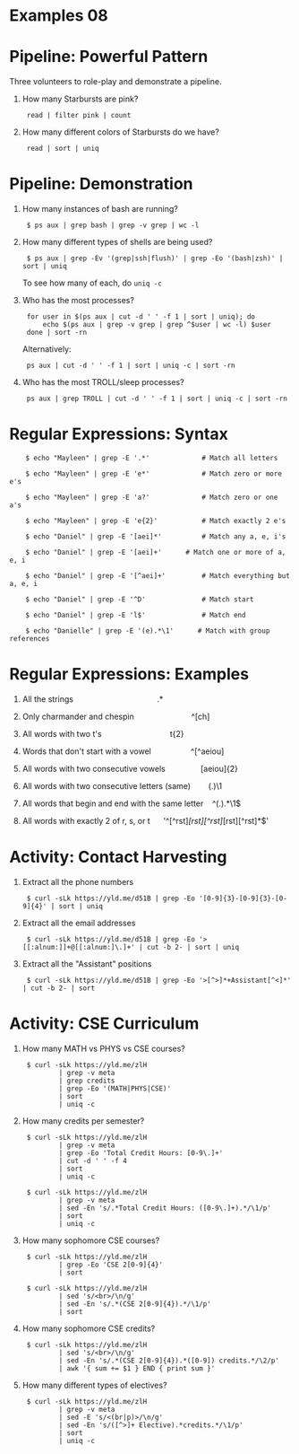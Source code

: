 # Examples 08

# Pipeline: Powerful Pattern

Three volunteers to role-play and demonstrate a pipeline.

1. How many Starbursts are pink?

        read | filter pink | count

2. How many different colors of Starbursts do we have?

        read | sort | uniq

# Pipeline: Demonstration

1. How many instances of bash are running?

        $ ps aux | grep bash | grep -v grep | wc -l

2. How many different types of shells are being used?

        $ ps aux | grep -Ev '(grep|ssh|flush)' | grep -Eo '(bash|zsh)' | sort | uniq

    To see how many of each, do `uniq -c`

3. Who has the most processes?

        for user in $(ps aux | cut -d ' ' -f 1 | sort | uniq); do
            echo $(ps aux | grep -v grep | grep ^$user | wc -l) $user
        done | sort -rn

    Alternatively:

        ps aux | cut -d ' ' -f 1 | sort | uniq -c | sort -rn

4. Who has the most TROLL/sleep processes?

        ps aux | grep TROLL | cut -d ' ' -f 1 | sort | uniq -c | sort -rn

# Regular Expressions: Syntax

        $ echo "Mayleen" | grep -E '.*'             # Match all letters

        $ echo "Mayleen" | grep -E 'e*'             # Match zero or more e's

        $ echo "Mayleen" | grep -E 'a?'             # Match zero or one a's

        $ echo "Mayleen" | grep -E 'e{2}'           # Match exactly 2 e's

        $ echo "Daniel" | grep -E '[aei]*'          # Match any a, e, i's

        $ echo "Daniel" | grep -E '[aei]+'	    # Match one or more of a, e, i

        $ echo "Daniel" | grep -E '[^aei]+'         # Match everything but a, e, i

        $ echo "Daniel" | grep -E '^D'              # Match start

        $ echo "Daniel" | grep -E 'l$'              # Match end

        $ echo "Danielle" | grep -E '(e).*\1'      # Match with group references

# Regular Expressions: Examples

1. All the strings                                      .*

2. Only charmander and chespin                          ^[ch]

3. All words with two t's                               t{2}

4. Words that don't start with a vowel                  ^[^aeiou]

5. All words with two consecutive vowels                [aeiou]{2}

6. All words with two consecutive letters (same)        (.)\1

7. All words that begin and end with the same letter    ^(.).*\1$

8. All words with exactly 2 of r, s, or t               '^[^rst]*[rst][^rst]*[rst][^rst]*$'

# Activity: Contact Harvesting

1. Extract all the phone numbers

        $ curl -sLk https://yld.me/d51B | grep -Eo '[0-9]{3}-[0-9]{3}-[0-9]{4}' | sort | uniq

2. Extract all the email addresses

        $ curl -sLk https://yld.me/d51B | grep -Eo '>[[:alnum:]]+@[[:alnum:]\.]+' | cut -b 2- | sort | uniq

3. Extract all the "Assistant" positions

        $ curl -sLk https://yld.me/d51B | grep -Eo '>[^>]*+Assistant[^<]*' | cut -b 2- | sort

# Activity: CSE Curriculum

1. How many MATH vs PHYS vs CSE courses?

        $ curl -sLk https://yld.me/zlH
                | grep -v meta
                | grep credits
                | grep -Eo '(MATH|PHYS|CSE)'
                | sort
                | uniq -c

2. How many credits per semester?

        $ curl -sLk https://yld.me/zlH
                | grep -v meta
                | grep -Eo 'Total Credit Hours: [0-9\.]+'
                | cut -d ' ' -f 4
                | sort
                | uniq -c

        $ curl -sLk https://yld.me/zlH
                | grep -v meta
                | sed -En 's/.*Total Credit Hours: ([0-9\.]+).*/\1/p'
                | sort
                | uniq -c

3. How many sophomore CSE courses?

        $ curl -sLk https://yld.me/zlH
                | grep -Eo 'CSE 2[0-9]{4}'
                | sort

        $ curl -sLk https://yld.me/zlH
                | sed 's/<br>/\n/g'
                | sed -En 's/.*(CSE 2[0-9]{4}).*/\1/p'
                | sort

4. How many sophomore CSE credits?

        $ curl -sLk https://yld.me/zlH
                | sed 's/<br>/\n/g' 
                | sed -En 's/.*(CSE 2[0-9]{4}).*([0-9]) credits.*/\2/p'
                | awk '{ sum += $1 } END { print sum }'

5. How many different types of electives?

        $ curl -sLk https://yld.me/zlH
                | grep -v meta
                | sed -E 's/<(br|p)>/\n/g' 
                | sed -En 's/([^>]+ Elective).*credits.*/\1/p' 
                | sort
                | uniq -c
